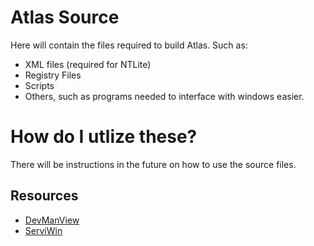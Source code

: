 # Atlas Source
Here will contain the files required to build Atlas. Such as:
- XML files (required for NTLite)
- Registry Files 
- Scripts
- Others, such as programs needed to interface with windows easier.

# How do I utlize these?
There will be instructions in the future on how to use the source files.

## Resources 
- [DevManView](https://www.nirsoft.net/utils/device_manager_view.html)
- [ServiWin](https://www.nirsoft.net/utils/serviwin.html)
